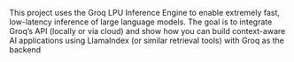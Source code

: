 This project uses the Groq LPU Inference Engine to enable extremely fast, low-latency inference of large language models. The goal is to integrate Groq’s API (locally or via cloud) and show how you can build context-aware AI applications using LlamaIndex (or similar retrieval tools) with Groq as the backend
